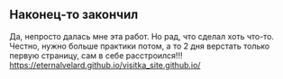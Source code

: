 ## Наконец-то закончил
Да, непросто далась мне эта работ. Но рад, что сделал хоть что-то.
Честно, нужно больше практики потом, а то 2 дня верстать только первую страницу, сам в себе расстроился!!!
https://eternalvelard.github.io/visitka_site.github.io/ 